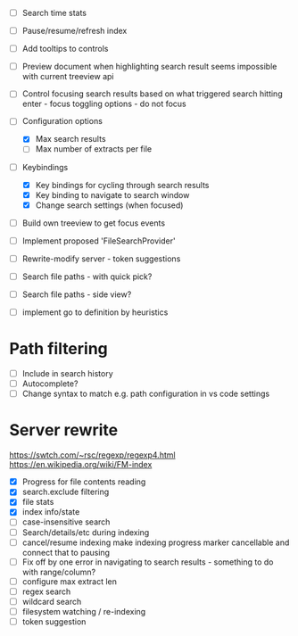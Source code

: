 - [ ] Search time stats 
- [ ] Pause/resume/refresh index 
- [ ] Add tooltips to controls
- [ ] Preview document when highlighting search result 
    seems impossible with current treeview api 
- [ ] Control focusing search results based on what triggered search 
    hitting enter - focus 
    toggling options - do not focus 

- [ ] Configuration options
    - [x] Max search results 
    - [ ] Max number of extracts per file 
- [ ] Keybindings 
    - [x] Key bindings for cycling through search results 
    - [x] Key binding to navigate to search window 
    - [x] Change search settings (when focused) 

- [ ] Build own treeview to get focus events 
- [ ] Implement proposed 'FileSearchProvider' 
- [ ] Rewrite-modify server - token suggestions 
- [ ] Search file paths - with quick pick?
- [ ] Search file paths - side view?
- [ ] implement go to definition by heuristics 

# Path filtering

- [ ] Include in search history
- [ ] Autocomplete?
- [ ] Change syntax to match e.g. path configuration in vs code settings 

# Server rewrite

https://swtch.com/~rsc/regexp/regexp4.html
https://en.wikipedia.org/wiki/FM-index

- [x] Progress for file contents reading
- [x] search.exclude filtering
- [x] file stats
- [x] index info/state 
- [ ] case-insensitive search
- [ ] Search/details/etc during indexing 
- [ ] cancel/resume indexing
    make indexing progress marker cancellable and connect that to pausing
- [ ] Fix off by one error in navigating to search results - something to do with range/column? 
- [ ] configure max extract len
- [ ] regex search
- [ ] wildcard search 
- [ ] filesystem watching / re-indexing 
- [ ] token suggestion